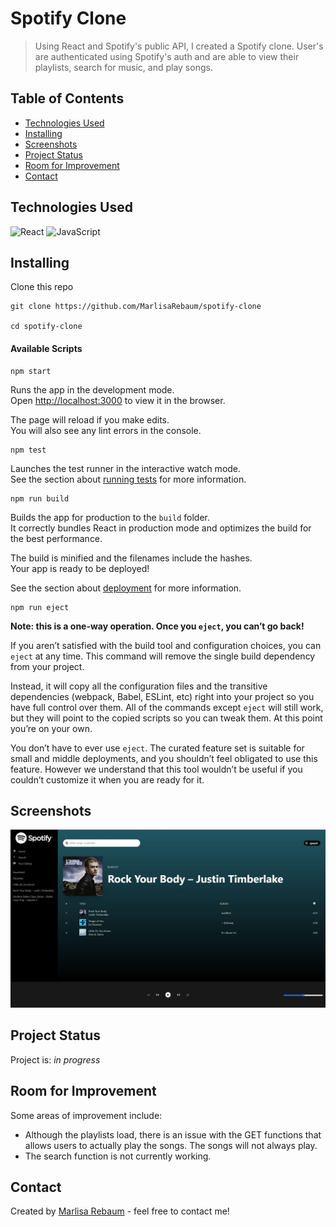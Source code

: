 # Spotify Clone
> Using React and Spotify's public API, I created a Spotify clone. User's are
authenticated using Spotify's auth and are able to view their playlists, search
for music, and play songs.

## Table of Contents
* [Technologies Used](#technologies-used)
* [Installing](#installing)
* [Screenshots](#screenshots)
* [Project Status](#project-status)
* [Room for Improvement](#room-for-improvement)
* [Contact](#contact)

## Technologies Used
![React](https://img.shields.io/badge/react-%2320232a.svg?style=for-the-badge&logo=react&logoColor=%2361DAFB)
![JavaScript](https://img.shields.io/badge/javascript-%23323330.svg?style=for-the-badge&logo=javascript&logoColor=%23F7DF1E)

## Installing

Clone this repo

```
git clone https://github.com/MarlisaRebaum/spotify-clone

cd spotify-clone
```  

#### Available Scripts

```  
npm start
```   

Runs the app in the development mode.\
Open [http://localhost:3000](http://localhost:3000) to view it in the browser.

The page will reload if you make edits.\
You will also see any lint errors in the console.

```  
npm test
```  
Launches the test runner in the interactive watch mode.\
See the section about [running tests](https://facebook.github.io/create-react-app/docs/running-tests) 
for more information.

```  
npm run build
```  
Builds the app for production to the `build` folder.\
It correctly bundles React in production mode and optimizes the build for the best performance.

The build is minified and the filenames include the hashes.\
Your app is ready to be deployed!

See the section about [deployment](https://facebook.github.io/create-react-app/docs/deployment) for more information.

```  
npm run eject
```  

**Note: this is a one-way operation. Once you `eject`, you can’t go back!**

If you aren’t satisfied with the build tool and configuration choices, you can `eject` at any time. This command will remove the single build dependency from your project.

Instead, it will copy all the configuration files and the transitive dependencies (webpack, Babel, ESLint, etc) right into your project so you have full control over them. All of the commands except `eject` will still work, but they will point to the copied scripts so you can tweak them. At this point you’re on your own.

You don’t have to ever use `eject`. The curated feature set is suitable for small and middle deployments, and you shouldn’t feel obligated to use this feature. However we understand that this tool wouldn’t be useful if you couldn’t customize it when you are ready for it.

## Screenshots

![Screenshot](./src/static/spotify.JPG)

## Project Status
Project is:  _in progress_ 

## Room for Improvement
Some areas of improvement include:

- Although the playlists load, there is an issue with the GET functions that 
allows users to actually play the songs. The songs will not always play.
- The search function is not currently working.

## Contact
Created by [Marlisa Rebaum](https://www.linkedin.com/in/marlisarebaum/) - feel free to contact me!

